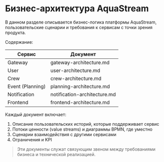 # Бизнес-архитектура AquaStream

В данном разделе описывается бизнес-логика платформы AquaStream, пользовательские сценарии и требования к сервисам с точки зрения продукта.

Содержание:

| Сервис | Документ |
|--------|----------|
| Gateway | gateway-architecture.md |
| User | user-architecture.md |
| Crew | crew-architecture.md |
| Event (Planning) | planning-architecture.md |
| Notification | notification-architecture.md |
| Frontend | frontend-architecture.md |

Каждый документ включает:
1. Описание пользовательских историй, которые поддерживает сервис
2. Потоки ценности (value streams) и диаграммы BPMN, где уместно
3. Сценарии взаимодействия с другими сервисами
4. Ограничения и KPI

> Эти документы служат связующим звеном между требованиями бизнеса и технической реализацией. 